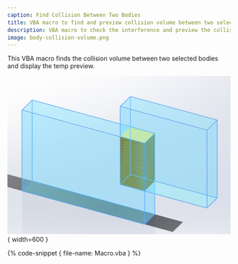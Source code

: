 ```yaml
---
caption: Find Collision Between Two Bodies
title: VBA macro to find and preview collision volume between two selected bodies
description: VBA macro to check the interference and preview the collision volume between two bodies
image: body-collision-volume.png
---
```


This VBA macro finds the collision volume between two selected bodies and display the temp preview.

![Body collision preview](body-collision-volume.png){ width=600 }

{% code-snippet { file-name: Macro.vba } %}